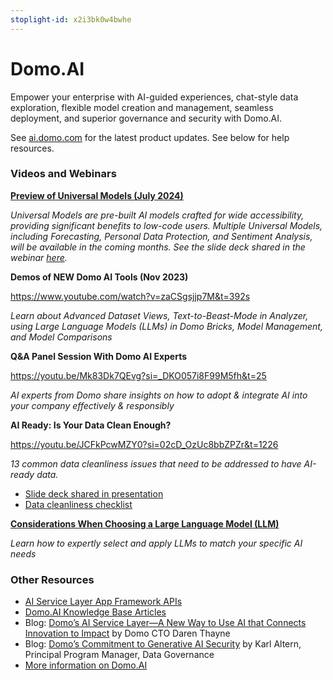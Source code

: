 ```yaml
---
stoplight-id: x2i3bk0w4bwhe
---
```


# Domo.AI

Empower your enterprise with AI-guided experiences, chat-style data exploration, flexible model creation and management, seamless deployment, and superior governance and security with Domo.AI. 

See [ai.domo.com](https://ai.domo.com/) for the latest product updates. See below for help resources.


### Videos and Webinars

[**Preview of Universal Models (July 2024)**](https://www.youtube.com/live/v6t0ldqC5b0?si=Dijrr1mflyX0wtUA&t=208
)

*Universal Models are pre-built AI models crafted for wide accessibility, providing significant benefits to low-code users. Multiple Universal Models, including Forecasting, Personal Data Protection, and Sentiment Analysis, will be available in the coming months. See the slide deck shared in the webinar [here](https://github.com/domoinc/domo-data-science-resources/blob/main/webinars/Domo_Universal_Models_240725.pdf).* 


**Demos of NEW Domo AI Tools (Nov 2023)**

https://www.youtube.com/watch?v=zaCSgsjjp7M&t=392s

*Learn about Advanced Dataset Views, Text-to-Beast-Mode in Analyzer, using Large Language Models (LLMs) in Domo Bricks, Model Management, and Model Comparisons*


**Q&A Panel Session With Domo AI Experts**

https://youtu.be/Mk83Dk7QEvg?si=_DKO057i8F99M5fh&t=25

*AI experts from Domo share insights on how to adopt & integrate AI into your company effectively & responsibly*

**AI Ready: Is Your Data Clean Enough?**

https://youtu.be/JCFkPcwMZY0?si=02cD_OzUc8bbZPZr&t=1226

*13 common data cleanliness issues that need to be addressed to have AI-ready data.*
- [Slide deck shared in presentation](https://github.com/domoinc/domo-data-science-resources/blob/main/webinars/Domopalooza_AI_Ready_Data_Cleanliness_2024.pdf)
- [Data cleanliness checklist](https://github.com/domoinc/domo-data-science-resources/blob/main/webinars/Data_Cleanliness_Checklist.pdf)


**[Considerations When Choosing a Large Language Model (LLM)](https://www.youtube.com/live/JixQtwvp-2o?si=iBSKcW8I4EQQJ2Fn&t=743)**

*Learn how to expertly select and apply LLMs to match your specific AI needs*


### Other Resources

- [AI Service Layer App Framework APIs](../Domo-App-APIs/AI-Service-Layer-API.md)
- [Domo.AI Knowledge Base Articles](https://domo-support.domo.com/s/topic/0TO5w000000ZmGPGA0/domoai?language=en_US)
- Blog: [Domo’s AI Service Layer—A New Way to Use AI that Connects Innovation to Impact](https://www.domo.com/blog/domos-ai-service-layer/) by Domo CTO Daren Thayne
- Blog: [Domo’s Commitment to Generative AI Security](https://www.domo.com/blog/domos-commitment-to-generative-ai-security/) by Karl Altern, Principal Program Manager, Data Governance
- [More information on Domo.AI](https://ai.domo.com/)

